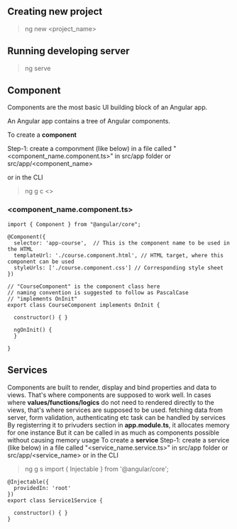 ## **Creating new project**
> ng new <project_name>

## **Running developing server** 
> ng serve 

## **Component**
Components are the most basic UI building block of an Angular app.

An Angular app contains a tree of Angular components.

To create a **component** 

Step-1: create a componment (like below) in a file called "<component_name.component.ts>" in src/app folder or src/app/<component_name>

or in the CLI 

> ng g c <<ComponentName>>

### **<component_name.component.ts>**
    import { Component } from "@angular/core";

    @Component({
      selector: 'app-course',  // This is the component name to be used in the HTML
      templateUrl: './course.component.html', // HTML target, where this component can be used
      styleUrls: ['./course.component.css'] // Corresponding style sheet
    })

    // "CourseComponent" is the component class here
    // naming convention is suggested to follow as PascalCase
    // "implements OnInit"
    export class CourseComponent implements OnInit {

      constructor() { }

      ngOnInit() {
      }

    }

## **Services**
Components are built to render, display and bind properties and data to views. That's where components are supposed to work well. 
In cases where **values/functions/logics** do not need to rendered directly to the views, that's where services are supposed to be used.
fetching data from server, form validation, authenticating etc task can be handled by services
By registerring it to privuders section in **app.module.ts**, it allocates memory for one instance
But it can be called in as much as components possible without causing memory usage
To create a **service** 
Step-1: create a service (like below) in a file called "<service_name.service.ts>" in src/app folder or src/app/<service_name>
or in the CLI 
> ng g s <ServicetName>
    import { Injectable } from '@angular/core';

    @Injectable({
      providedIn: 'root'
    })
    export class Service1Service {

      constructor() { }
    }